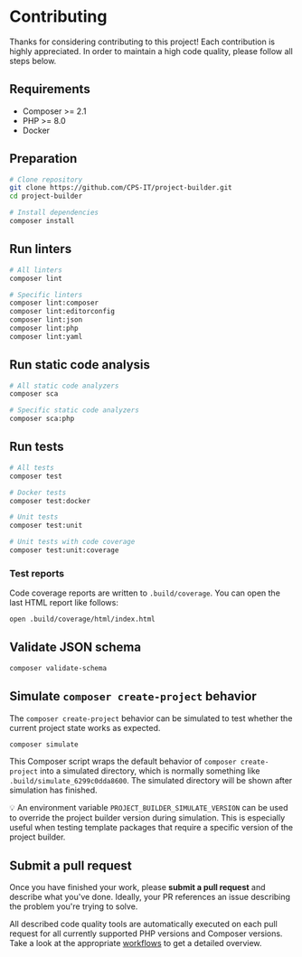 # Contributing

Thanks for considering contributing to this project! Each contribution is
highly appreciated. In order to maintain a high code quality, please follow
all steps below.

## Requirements

- Composer >= 2.1
- PHP >= 8.0
- Docker

## Preparation

```bash
# Clone repository
git clone https://github.com/CPS-IT/project-builder.git
cd project-builder

# Install dependencies
composer install
```

## Run linters

```bash
# All linters
composer lint

# Specific linters
composer lint:composer
composer lint:editorconfig
composer lint:json
composer lint:php
composer lint:yaml
```

## Run static code analysis

```bash
# All static code analyzers
composer sca

# Specific static code analyzers
composer sca:php
```

## Run tests

```bash
# All tests
composer test

# Docker tests
composer test:docker

# Unit tests
composer test:unit

# Unit tests with code coverage
composer test:unit:coverage
```

### Test reports

Code coverage reports are written to `.build/coverage`. You can open the
last HTML report like follows:

```bash
open .build/coverage/html/index.html
```

## Validate JSON schema

```bash
composer validate-schema
```

## Simulate `composer create-project` behavior

The `composer create-project` behavior can be simulated to test whether the
current project state works as expected.

```bash
composer simulate
```

This Composer script wraps the default behavior of `composer create-project`
into a simulated directory, which is normally something like
`.build/simulate_6299c0dda8600`. The simulated directory will be shown after
simulation has finished.

:bulb: An environment variable `PROJECT_BUILDER_SIMULATE_VERSION` can be used
to override the project builder version during simulation. This is especially
useful when testing template packages that require a specific version of the
project builder.

## Submit a pull request

Once you have finished your work, please **submit a pull request** and describe
what you've done. Ideally, your PR references an issue describing the problem
you're trying to solve.

All described code quality tools are automatically executed on each pull request
for all currently supported PHP versions and Composer versions. Take a look at
the appropriate [workflows][3] to get a detailed overview.

[1]: https://ddev.readthedocs.io/en/stable/
[2]: .ddev/config.yaml
[3]: .github/workflows
